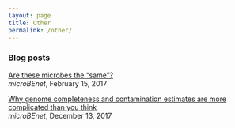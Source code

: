 ```yaml
---
layout: page
title: Other
permalink: /other/
---
```


### Blog posts

[Are these microbes the “same”?](https://www.microbe.net/2017/02/15/are-these-microbes-the-same/)  
 _microBEnet_, February 15, 2017

[Why genome completeness and contamination estimates are more complicated than you think](https://www.microbe.net/2017/12/13/why-genome-completeness-and-contamination-estimates-are-more-complicated-than-you-think/)  
 _microBEnet_, December 13, 2017